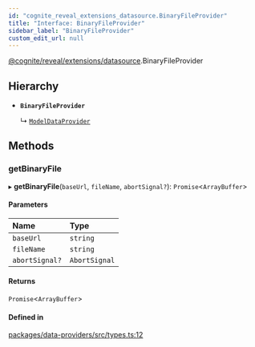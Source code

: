 ```yaml
---
id: "cognite_reveal_extensions_datasource.BinaryFileProvider"
title: "Interface: BinaryFileProvider"
sidebar_label: "BinaryFileProvider"
custom_edit_url: null
---
```


[@cognite/reveal/extensions/datasource](../modules/cognite_reveal_extensions_datasource.md).BinaryFileProvider

## Hierarchy

- **`BinaryFileProvider`**

  ↳ [`ModelDataProvider`](cognite_reveal_extensions_datasource.ModelDataProvider.md)

## Methods

### getBinaryFile

▸ **getBinaryFile**(`baseUrl`, `fileName`, `abortSignal?`): `Promise`\<`ArrayBuffer`\>

#### Parameters

| Name | Type |
| :------ | :------ |
| `baseUrl` | `string` |
| `fileName` | `string` |
| `abortSignal?` | `AbortSignal` |

#### Returns

`Promise`\<`ArrayBuffer`\>

#### Defined in

[packages/data-providers/src/types.ts:12](https://github.com/cognitedata/reveal/blob/e9e26d38/viewer/packages/data-providers/src/types.ts#L12)
